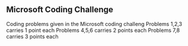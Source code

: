 ## Microsoft Coding Challenge
Coding problems given in the Microsoft coding challeng
Problems 1,2,3 carries 1 point each
Problems 4,5,6 carries 2 points each
Problems 7,8 carries 3 points each
